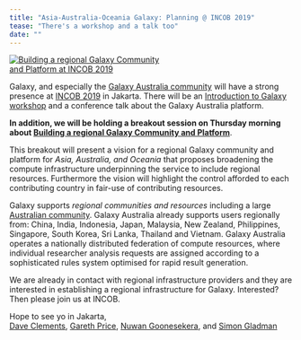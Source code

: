 ```yaml
---
title: "Asia-Australia-Oceania Galaxy: Planning @ INCOB 2019"
tease: "There's a workshop and a talk too"
date: ""
---
```


[<img class="float-right" style="max-width: 18rem" src="/src/news/2019-09-galaxy-update/galaxy-australia-incob.png" alt="Building a regional Galaxy Community and Platform at INCOB 2019" />](http://incob2019.org/breakout-session/)

Galaxy, and especially the [Galaxy Australia community](https://www.embl-abr.org.au/galaxyaustralia/) will have a strong presence at [INCOB 2019](http://incob2019.org/) in Jakarta.  There will be an [Introduction to Galaxy workshop](http://incob2019.org/workshop2/) and a conference talk about the Galaxy Australia platform.

**In addition, we will be holding a breakout session on Thursday morning about [Building a regional Galaxy Community and Platform](http://incob2019.org/breakout-session/)**.

This breakout will present a vision for a regional Galaxy community and platform for *Asia, Australia, and Oceania* that proposes broadening the compute infrastructure underpinning the service to include regional resources. Furthermore the vision will highlight the control afforded to each contributing country in fair-use of contributing resources. 

Galaxy supports *regional communities and resources* including a large [Australian community](https://usegalaxy.org,au/). Galaxy Australia already supports users regionally from: China, India, Indonesia, Japan, Malaysia, New Zealand, Philippines, Singapore, South Korea, Sri Lanka, Thailand and Vietnam. Galaxy Australia operates a nationally distributed federation of compute resources, where individual researcher analysis requests are assigned according to a sophisticated rules system optimised for rapid result generation.

We are already in contact with regional infrastructure providers and they are interested in establishing a regional infrastructure for Galaxy.  Interested?  Then please join us at INCOB.

Hope to see yo in Jakarta,<br />
[Dave Clements](/src/people/dave-clements/index.md), [Gareth Price](https://qfab.org/team-member/dr-gareth-price), [Nuwan Goonesekera](https://www.melbournebioinformatics.org.au/people/nuwan-goonasekera/), and [Simon Gladman](https://galaxyproject.org/blog/2018-12-cotm-simon-gladman/index.md)
